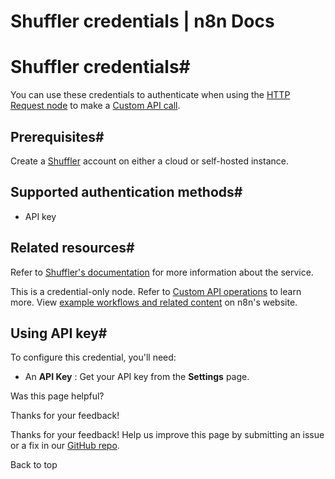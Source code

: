 # Shuffler credentials | n8n Docs

[ ](https://github.com/n8n-io/n8n-docs/edit/main/docs/integrations/builtin/credentials/shuffler.md "Edit this page")

# Shuffler credentials#

You can use these credentials to authenticate when using the [HTTP Request node](../../core-nodes/n8n-nodes-base.httprequest/) to make a [Custom API call](../../../custom-operations/).

## Prerequisites#

Create a [Shuffler](https://shuffler.io) account on either a cloud or self-hosted instance.

## Supported authentication methods#

  * API key

## Related resources#

Refer to [Shuffler's documentation](https://shuffler.io/docs/API#authentication) for more information about the service.

This is a credential-only node. Refer to [Custom API operations](../../../custom-operations/) to learn more. View [example workflows and related content](https://n8n.io/integrations/shuffler/) on n8n's website.

## Using API key#

To configure this credential, you'll need:

  * An **API Key** : Get your API key from the **Settings** page.

Was this page helpful? 

Thanks for your feedback! 

Thanks for your feedback! Help us improve this page by submitting an issue or a fix in our [GitHub repo](https://github.com/n8n-io/n8n-docs). 

Back to top